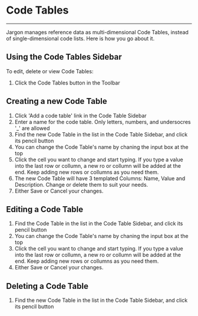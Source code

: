 # Code Tables 

---

Jargon manages reference data as multi-dimensional Code Tables, instead of single-dimensional code lists. Here is how you go about it.

## Using the Code Tables Sidebar

To edit, delete or view Code Tables:

1. Click the Code Tables button in the Toolbar

## Creating a new Code Table

1. Click 'Add a code table' link in the Code Table Sidebar
2. Enter a name for the code table. Only letters, numbers, and undersocres '_' are allowed
3. Find the new Code Table in the list in the Code Table Sidebar, and click its pencil button
4. You can change the Code Table's name by chaning the input box at the top
5. Click the cell you want to change and start typing. If you type a value into the last row or collumn, a new ro or collumn will be added at the end. Keep adding new rows or collumns as you need them.
6. The new Code Table will have 3 templated Columns:  Name, Value and Description. Change or delete them to suit your needs.
7. Either Save or Cancel your changes.

## Editing a Code Table

1. Find the Code Table in the list in the Code Table Sidebar, and click its pencil button
2. You can change the Code Table's name by chaning the input box at the top
3. Click the cell you want to change and start typing. If you type a value into the last row or collumn, a new ro or collumn will be added at the end. Keep adding new rows or collumns as you need them.
4. Either Save or Cancel your changes.

## Deleting a Code Table

1. Find the new Code Table in the list in the Code Table Sidebar, and click its pencil button


